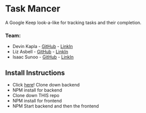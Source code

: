 # Task Mancer
A Google Keep look-a-like for tracking tasks and their completion.
### Team:
- Devin Kapla - [GitHub](https://github.com/DekayHaHa) - [LinkIn](https://www.linkedin.com/in/devinkapla/)
- Liz Asbell - [GitHub]() - [LinkIn]()
- Isaac Sunoo - [GitHub]() - [LinkIn]()

## Install Instructions
- Click [here](https://github.com/IsaacSunoo/trapper-keeper-api)! Clone down backend
- NPM install for backend
- Clone down THIS repo
- NPM install for frontend
- NPM Start backend and then the frontend

